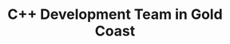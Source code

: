 ---
title: C++ Development Team in Gold Coast
permalink: /landings/c---developer-gold-coast
technology: C++
location: Gold Coast
---